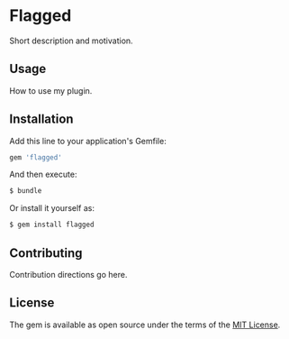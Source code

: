 # Flagged
Short description and motivation.

## Usage
How to use my plugin.

## Installation
Add this line to your application's Gemfile:

```ruby
gem 'flagged'
```

And then execute:
```bash
$ bundle
```

Or install it yourself as:
```bash
$ gem install flagged
```

## Contributing
Contribution directions go here.

## License
The gem is available as open source under the terms of the [MIT License](https://opensource.org/licenses/MIT).
